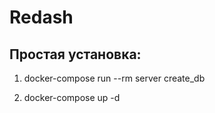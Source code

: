 # Redash

## Простая установка:

1. docker-compose run --rm server create_db

2. docker-compose up -d
